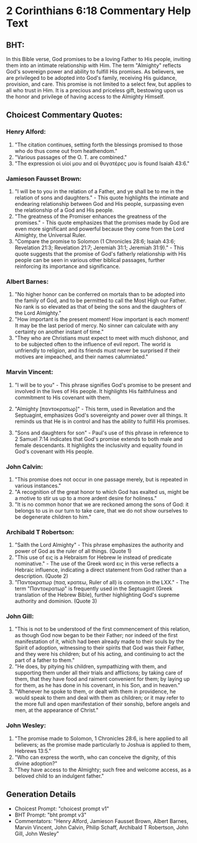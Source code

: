 # 2 Corinthians 6:18 Commentary Help Text

## BHT:
In this Bible verse, God promises to be a loving Father to His people, inviting them into an intimate relationship with Him. The term "Almighty" reflects God's sovereign power and ability to fulfill His promises. As believers, we are privileged to be adopted into God's family, receiving His guidance, provision, and care. This promise is not limited to a select few, but applies to all who trust in Him. It is a precious and priceless gift, bestowing upon us the honor and privilege of having access to the Almighty Himself.

## Choicest Commentary Quotes:
### Henry Alford:
1. "The citation continues, setting forth the blessings promised to those who do thus come out from heathendom."
2. "Various passages of the O. T. are combined."
3. "The expression οἱ υἱοί μου and αἱ θυγατέρες μου is found Isaiah 43:6."

### Jamieson Fausset Brown:
1. "I will be to you in the relation of a Father, and ye shall be to me in the relation of sons and daughters." - This quote highlights the intimate and endearing relationship between God and His people, surpassing even the relationship of a God and His people.
2. "The greatness of the Promiser enhances the greatness of the promises." - This quote emphasizes that the promises made by God are even more significant and powerful because they come from the Lord Almighty, the Universal Ruler.
3. "Compare the promise to Solomon (1 Chronicles 28:6; Isaiah 43:6; Revelation 21:3; Revelation 21:7; Jeremiah 31:1; Jeremiah 31:9)." - This quote suggests that the promise of God's fatherly relationship with His people can be seen in various other biblical passages, further reinforcing its importance and significance.

### Albert Barnes:
1. "No higher honor can be conferred on mortals than to be adopted into the family of God, and to be permitted to call the Most High our Father. No rank is so elevated as that of being the sons and the daughters of the Lord Almighty."
2. "How important is the present moment! How important is each moment! It may be the last period of mercy. No sinner can calculate with any certainty on another instant of time."
3. "They who are Christians must expect to meet with much dishonor, and to be subjected often to the influence of evil report. The world is unfriendly to religion, and its friends must never be surprised if their motives are impeached, and their names calumniated."

### Marvin Vincent:
1. "I will be to you" - This phrase signifies God's promise to be present and involved in the lives of His people. It highlights His faithfulness and commitment to His covenant with them.

2. "Almighty [παντοκρατωρ]" - This term, used in Revelation and the Septuagint, emphasizes God's sovereignty and power over all things. It reminds us that He is in control and has the ability to fulfill His promises.

3. "Sons and daughters for son" - Paul's use of this phrase in reference to 2 Samuel 7:14 indicates that God's promise extends to both male and female descendants. It highlights the inclusivity and equality found in God's covenant with His people.

### John Calvin:
1. "This promise does not occur in one passage merely, but is repeated in various instances."
2. "A recognition of the great honor to which God has exalted us, might be a motive to stir us up to a more ardent desire for holiness."
3. "It is no common honor that we are reckoned among the sons of God: it belongs to us in our turn to take care, that we do not show ourselves to be degenerate children to him."

### Archibald T Robertson:
1. "Saith the Lord Almighty" - This phrase emphasizes the authority and power of God as the ruler of all things. (Quote 1)
2. "This use of εις is a Hebraism for Hebrew le instead of predicate nominative." - The use of the Greek word εις in this verse reflects a Hebraic influence, indicating a direct statement from God rather than a description. (Quote 2)
3. "Παντοκρατωρ (πασ, κρατεω, Ruler of all) is common in the LXX." - The term "Παντοκρατωρ" is frequently used in the Septuagint (Greek translation of the Hebrew Bible), further highlighting God's supreme authority and dominion. (Quote 3)

### John Gill:
1. "This is not to be understood of the first commencement of this relation, as though God now began to be their Father; nor indeed of the first manifestation of it, which had been already made to their souls by the Spirit of adoption, witnessing to their spirits that God was their Father, and they were his children; but of his acting, and continuing to act the part of a father to them."
2. "He does, by pitying his children, sympathizing with them, and supporting them under all their trials and afflictions; by taking care of them, that they have food and raiment convenient for them; by laying up for them, as he has done in his covenant, in his Son, and in heaven."
3. "Whenever he spoke to them, or dealt with them in providence, he would speak to them and deal with them as children; or it may refer to the more full and open manifestation of their sonship, before angels and men, at the appearance of Christ."

### John Wesley:
1. "The promise made to Solomon, 1 Chronicles 28:6, is here applied to all believers; as the promise made particularly to Joshua is applied to them, Hebrews 13:5."
2. "Who can express the worth, who can conceive the dignity, of this divine adoption?"
3. "They have access to the Almighty; such free and welcome access, as a beloved child to an indulgent father."


## Generation Details
- Choicest Prompt: "choicest prompt v1"
- BHT Prompt: "bht prompt v3"
- Commentators: "Henry Alford, Jamieson Fausset Brown, Albert Barnes, Marvin Vincent, John Calvin, Philip Schaff, Archibald T Robertson, John Gill, John Wesley"
